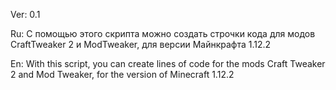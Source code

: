 Ver: 0.1

Ru:
С помощью этого скрипта можно создать строчки кода для модов CraftTweaker 2 и ModTweaker, для версии Майнкрафта 1.12.2


En:
With this script, you can create lines of code for the mods Craft Tweaker 2 and Mod Tweaker, for the version of Minecraft 1.12.2
